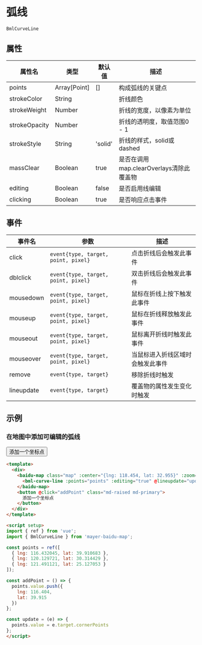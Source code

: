 # 弧线

`BmlCurveLine`

## 属性

|属性名|类型|默认值|描述|
|------|-----|-----|----|
|points|Array[Point]|[]|构成弧线的关键点|
|strokeColor|String||折线颜色|
|strokeWeight|Number||折线的宽度，以像素为单位|
|strokeOpacity|Number||折线的透明度，取值范围0 - 1|
|strokeStyle|String|'solid'|折线的样式，solid或dashed|
|massClear|Boolean|true|是否在调用map.clearOverlays清除此覆盖物|
|editing|Boolean|false|是否启用线编辑|
|clicking|Boolean|true|是否响应点击事件|

## 事件

|事件名|参数|描述|
|------|----|----|
|click|`event{type, target, point, pixel}`|点击折线后会触发此事件|
|dblclick|`event{type, target, point, pixel}`|双击折线后会触发此事件|
|mousedown|`event{type, target, point, pixel}`|鼠标在折线上按下触发此事件|
|mouseup|`event{type, target, point, pixel}`|鼠标在折线释放触发此事件|
|mouseout|`event{type, target, point, pixel}`|鼠标离开折线时触发此事件|
|mouseover|`event{type, target, point, pixel}`|当鼠标进入折线区域时会触发此事件|
|remove|`event{type, target}`|移除折线时触发|
|lineupdate|`event{type, target}`|覆盖物的属性发生变化时触发|

## 示例

### 在地图中添加可编辑的弧线

<div>
  <baidu-map class="map" :center="{lng: 118.454, lat: 32.955}" :zoom="5" :scroll-wheel-zoom="true">
    <component v-if="bmlCurveLine" :is="bmlCurveLine" :points="points" :editing="true" @lineupdate="update">
    </component>
  </baidu-map>
  <button @click="addPoint" class="md-raised md-primary">
    添加一个坐标点
  </button>
</div>

<script setup>
import { ref, onMounted } from 'vue';

const points = ref([
  { lng: 116.432045, lat: 39.910683 },
  { lng: 120.129721, lat: 30.314429 },
  { lng: 121.491121, lat: 25.127053 }
]);
const bmlCurveLine = ref(null);

onMounted(()=>{
  import('mayer-baidu-map/extra/CurveLine.vue').then(module=>{
    bmlCurveLine.value = module.default;
  });
});

const addPoint = () => {
  points.value.push({
    lng: 116.404,
    lat: 39.915
  })
};

const update = (e) => {
  points.value = e.target.cornerPoints
};
</script>

```html
<template>
  <div>
    <baidu-map class="map" :center="{lng: 118.454, lat: 32.955}" :zoom="5" :scroll-wheel-zoom="true">
      <bml-curve-line :points="points" :editing="true" @lineupdate="update"></bml-curve-line>
    </baidu-map>
    <button @click="addPoint" class="md-raised md-primary">
      添加一个坐标点
    </button>
  </div>
</template>

<script setup>
import { ref } from 'vue';
import { BmlCurveLine } from 'mayer-baidu-map';

const points = ref([
  { lng: 116.432045, lat: 39.910683 },
  { lng: 120.129721, lat: 30.314429 },
  { lng: 121.491121, lat: 25.127053 }
]);

const addPoint = () => {
  points.value.push({
    lng: 116.404,
    lat: 39.915
  })
};

const update = (e) => {
  points.value = e.target.cornerPoints
};
</script>
```